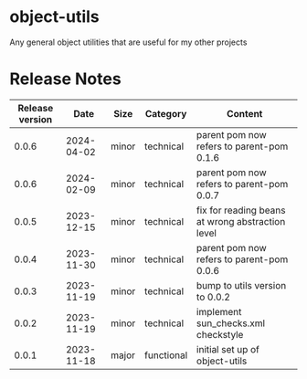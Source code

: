 # object-utils
Any general object utilities that are useful for my other projects


# Release Notes
|Release version  |Date  |Size  | Category |Content |
|--|--|--|--|--|
|0.0.6  |2024-04-02  |minor|technical|parent pom now refers to parent-pom 0.1.6 |
|0.0.6  |2024-02-09  |minor|technical|parent pom now refers to parent-pom 0.0.7 |
|0.0.5  |2023-12-15  |minor|technical|fix for reading beans at wrong abstraction level|
|0.0.4  |2023-11-30  |minor|technical|parent pom now refers to parent-pom 0.0.6|
|0.0.3  |2023-11-19  |minor|technical|bump to utils version to 0.0.2|
|0.0.2  |2023-11-19  |minor|technical|implement sun_checks.xml checkstyle|
|0.0.1  |2023-11-18  |major|functional|initial set up of object-utils|